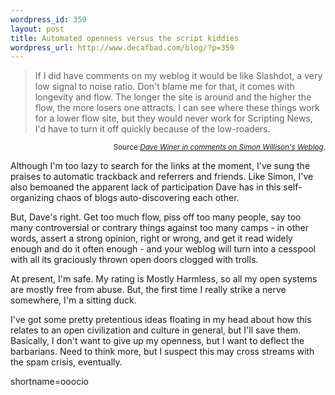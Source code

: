 ```yaml
--- 
wordpress_id: 359
layout: post
title: Automated openness versus the script kiddies
wordpress_url: http://www.decafbad.com/blog/?p=359
---
```

<blockquote cite="http://simon.incutio.com/archive/2003/01/19/aGlobalConversation#comments">If I did have comments on my weblog it would be like Slashdot, a very low signal to noise ratio. Don't blame me for that, it comes with longevity and flow. The longer the site is around and the higher the flow, the more losers one attracts. I can see where these things work for a lower flow site, but they would never work for Scripting News, I'd have to turn it off quickly because of the low-roaders. </blockquote><div class="credit" align="right"><small>Source:<cite><a href="http://simon.incutio.com/archive/2003/01/19/aGlobalConversation#comments">Dave Winer in comments on Simon Willison's Weblog</a></cite>.</small></div>
<p>Although I'm too lazy to search for the links at the moment, I've sung the praises to automatic trackback and referrers and friends.  Like Simon, I've also bemoaned the apparent lack of participation Dave has in this self-organizing chaos of blogs auto-discovering each other.</p>
<p>But, Dave's right.  Get too much flow, piss off too many people, say too many controversial or contrary things against too many camps - in other words, assert a strong opinion, right or wrong, and get it read widely enough and do it often enough - and your weblog will turn into a cesspool with all its graciously thrown open doors clogged with trolls.</p>
<p>At present, I'm safe.  My rating is Mostly Harmless, so all my open systems are mostly free from abuse.  But, the first time I really strike a nerve somewhere, I'm a sitting duck.</p>
<p>I've got some pretty pretentious ideas floating in my head about how this relates to an open civilization and culture in general, but I'll save them.  Basically, I don't want to give up my openness, but I want to deflect the barbarians.  Need to think more, but I suspect this may cross streams with the spam crisis, eventually.<br />
</p>
<!--more-->
shortname=ooocio
